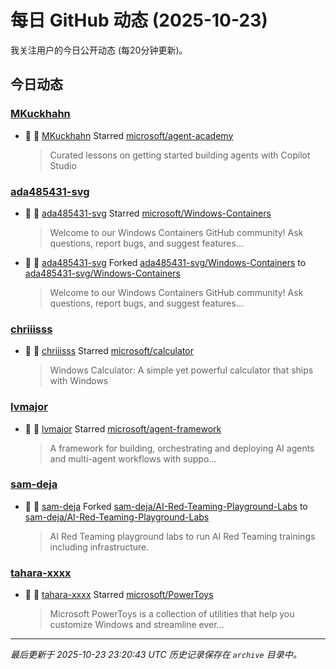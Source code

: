 # 每日 GitHub 动态 (2025-10-23)

我关注用户的今日公开动态 (每20分钟更新)。

## 今日动态

### [MKuckhahn](https://github.com/MKuckhahn)
- 🌟 👤 [MKuckhahn](https://github.com/MKuckhahn) Starred [microsoft/agent-academy](https://github.com/microsoft/agent-academy)
  > Curated lessons on getting started building agents with Copilot Studio

### [ada485431-svg](https://github.com/ada485431-svg)
- 🌟 👤 [ada485431-svg](https://github.com/ada485431-svg) Starred [microsoft/Windows-Containers](https://github.com/microsoft/Windows-Containers)
  > Welcome to our Windows Containers GitHub community! Ask questions, report bugs, and suggest features...
- 🍴 👤 [ada485431-svg](https://github.com/ada485431-svg) Forked [ada485431-svg/Windows-Containers](https://github.com/ada485431-svg/Windows-Containers) to [ada485431-svg/Windows-Containers](https://github.com/ada485431-svg/Windows-Containers)
  > Welcome to our Windows Containers GitHub community! Ask questions, report bugs, and suggest features...

### [chriiisss](https://github.com/chriiisss)
- 🌟 👤 [chriiisss](https://github.com/chriiisss) Starred [microsoft/calculator](https://github.com/microsoft/calculator)
  > Windows Calculator: A simple yet powerful calculator that ships with Windows

### [lvmajor](https://github.com/lvmajor)
- 🌟 👤 [lvmajor](https://github.com/lvmajor) Starred [microsoft/agent-framework](https://github.com/microsoft/agent-framework)
  > A framework for building, orchestrating and deploying AI agents and multi-agent workflows with suppo...

### [sam-deja](https://github.com/sam-deja)
- 🍴 👤 [sam-deja](https://github.com/sam-deja) Forked [sam-deja/AI-Red-Teaming-Playground-Labs](https://github.com/sam-deja/AI-Red-Teaming-Playground-Labs) to [sam-deja/AI-Red-Teaming-Playground-Labs](https://github.com/sam-deja/AI-Red-Teaming-Playground-Labs)
  > AI Red Teaming playground labs to run AI Red Teaming trainings including infrastructure.

### [tahara-xxxx](https://github.com/tahara-xxxx)
- 🌟 👤 [tahara-xxxx](https://github.com/tahara-xxxx) Starred [microsoft/PowerToys](https://github.com/microsoft/PowerToys)
  > Microsoft PowerToys is a collection of utilities that help you customize Windows and streamline ever...


---
*最后更新于 2025-10-23 23:20:43 UTC*
*历史记录保存在 `archive` 目录中。*
